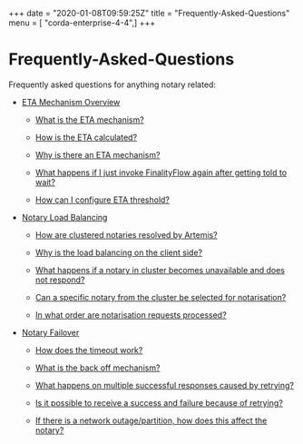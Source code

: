 +++
date = "2020-01-08T09:59:25Z"
title = "Frequently-Asked-Questions"
menu = [ "corda-enterprise-4-4",]
+++


# Frequently-Asked-Questions

Frequently asked questions for anything notary related:


* [ETA Mechanism Overview](eta-mechanism.md)
    * [What is the ETA mechanism?](eta-mechanism.md#what-is-the-eta-mechanism)

    * [How is the ETA calculated?](eta-mechanism.md#how-is-the-eta-calculated)

    * [Why is there an ETA mechanism?](eta-mechanism.md#why-is-there-an-eta-mechanism)

    * [What happens if I just invoke FinalityFlow again after getting told to wait?](eta-mechanism.md#what-happens-if-i-just-invoke-finalityflow-again-after-getting-told-to-wait)

    * [How can I configure ETA threshold?](eta-mechanism.md#how-can-i-configure-eta-threshold)


* [Notary Load Balancing](notary-load-balancing.md)
    * [How are clustered notaries resolved by Artemis?](notary-load-balancing.md#how-are-clustered-notaries-resolved-by-artemis)

    * [Why is the load balancing on the client side?](notary-load-balancing.md#why-is-the-load-balancing-on-the-client-side)

    * [What happens if a notary in cluster becomes unavailable and does not respond?](notary-load-balancing.md#what-happens-if-a-notary-in-cluster-becomes-unavailable-and-does-not-respond)

    * [Can a specific notary from the cluster be selected for notarisation?](notary-load-balancing.md#can-a-specific-notary-from-the-cluster-be-selected-for-notarisation)

    * [In what order are notarisation requests processed?](notary-load-balancing.md#in-what-order-are-notarisation-requests-processed)


* [Notary Failover](notary-failover.md)
    * [How does the timeout work?](notary-failover.md#how-does-the-timeout-work)

    * [What is the back off mechanism?](notary-failover.md#what-is-the-back-off-mechanism)

    * [What happens on multiple successful responses caused by retrying?](notary-failover.md#what-happens-on-multiple-successful-responses-caused-by-retrying)

    * [Is it possible to receive a success and failure because of retrying?](notary-failover.md#is-it-possible-to-receive-a-success-and-failure-because-of-retrying)

    * [If there is a network outage/partition, how does this affect the notary?](notary-failover.md#if-there-is-a-network-outage-partition-how-does-this-affect-the-notary)




